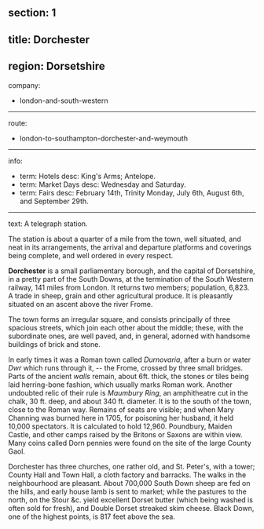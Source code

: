 ﻿section: 1
----
title: Dorchester
----
region: Dorsetshire
----
company:
- london-and-south-western
----
route:
- london-to-southampton-dorchester-and-weymouth
----
info:
- term: Hotels
  desc: King's Arms; Antelope.
- term: Market Days
  desc: Wednesday and Saturday.
- term: Fairs
  desc: February 14th, Trinity Monday, July 6th, August 6th, and September 29th.
----
text: A telegraph station.

The station is about a quarter of a mile from the town, well situated, and neat in its arrangements, the arrival and departure platforms and coverings being complete, and well ordered in every respect.

**Dorchester** is a small parliamentary borough, and the capital of Dorsetshire, in a pretty part of the South Downs, at the termination of the South Western railway, 141 miles from London. It returns two members; population, 6,823. A trade in sheep, grain and other agricultural produce. It is pleasantly situated on an ascent above the river Frome.

The town forms an irregular square, and consists principally of three spacious streets, which join each other about the middle; these, with the subordinate ones, are well paved, and, in general, adorned with handsome buildings of brick and stone.

In early times it was a Roman town called *Durnovaria*, after a burn or water *Dwr* which runs through it, -- the Frome, crossed by three small bridges. Parts of the ancient *walls* remain, about 6ft. thick, the stones or tiles being laid herring-bone fashion, which usually marks Roman work. Another undoubted relic of their rule is *Maumbury Ring*, an amphitheatre cut in the chalk, 30 ft. deep, and about 340 ft. diameter. It is to the south of the town, close to the Roman way. Remains of seats are visible; and when Mary Channing was burned here in 1705, for poisoning her husband, it held 10,000 spectators. It is calculated to hold 12,960. Poundbury, Maiden Castle, and other camps raised by the Britons or Saxons are within view. Many coins called Dorn pennies were found on the site of the large County Gaol.

Dorchester has three churches, one rather old, and St. Peter's, with a tower; County Hall and Town Hall, a cloth factory and barracks. The walks in the neighbourhood are pleasant. About 700,000 South Down sheep are fed on the hills, and early house lamb is sent to market; while the pastures to the north, on the Stour &c. yield excellent Dorset butter (which being washed is often sold for fresh), and Double Dorset streaked skim cheese. Black Down, one of the highest points, is 817 feet above the sea.
